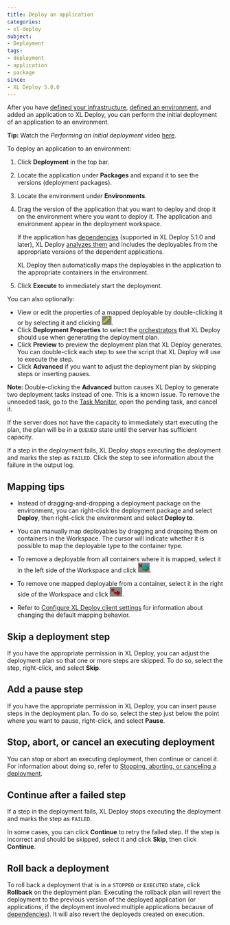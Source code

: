 ```yaml
---
title: Deploy an application
categories:
- xl-deploy
subject:
- Deployment
tags:
- deployment
- application
- package
since:
- XL Deploy 5.0.0
---
```


After you have [defined your infrastructure](/xl-deploy/how-to/connect-xl-deploy-to-your-infrastructure.html), [defined an environment](/xl-deploy/how-to/create-an-environment-in-xl-deploy.html), and added an application to XL Deploy, you can perform the initial deployment of an application to an environment.

**Tip:** Watch the *Performing an initial deployment* video [here](https://www.youtube.com/watch?v=pw17C9j60xY&list=PLIIv46GEoJ7ZvQd4BbzdMLaH0tc-gYyA1&index=4).

To deploy an application to an environment:

1. Click **Deployment** in the top bar.
1. Locate the application under **Packages** and expand it to see the versions (deployment packages).
1. Locate the environment under **Environments**.
1. Drag the version of the application that you want to deploy and drop it on the environment where you want to deploy it. The application and environment appear in the deployment workspace.

    If the application has [dependencies](/xl-deploy/concept/application-dependencies-in-xl-deploy.html) (supported in XL Deploy 5.1.0 and later), XL Deploy [analyzes them](/xl-deploy/concept/how-xl-deploy-checks-application-dependencies.html) and includes the deployables from the appropriate versions of the dependent applications.

    XL Deploy then automatically maps the deployables in the application to the appropriate containers in the environment.

1. Click **Execute** to immediately start the deployment.

You can also optionally:

* View or edit the properties of a mapped deployable by double-clicking it or by selecting it and clicking ![Edit deployed](/images/button_edit_deployed.png).
* Click **Deployment Properties** to select the [orchestrators](/xl-deploy/concept/understanding-orchestrators.html) that XL Deploy should use when generating the deployment plan.
* Click **Preview** to preview the deployment plan that XL Deploy generates. You can double-click each step to see the script that XL Deploy will use to execute the step.
* Click **Advanced** if you want to adjust the deployment plan by skipping steps or inserting pauses.

**Note:** Double-clicking the **Advanced** button causes XL Deploy to generate two deployment tasks instead of one. This is a known issue. To remove the unneeded task, go to the [Task Monitor](/xl-deploy/how-to/monitor-and-reassign-deployment-tasks.html), open the pending task, and cancel it.

If the server does not have the capacity to immediately start executing the plan, the plan will be in a `QUEUED` state until the server has sufficient capacity.

If a step in the deployment fails, XL Deploy stops executing the deployment and marks the step as `FAILED`. Click the step to see information about the failure in the output log.

## Mapping tips

* Instead of dragging-and-dropping a deployment package on the environment, you can right-click the deployment package and select **Deploy**, then right-click the environment and select **Deploy to**.

* You can manually map deployables by dragging and dropping them on containers in the Workspace. The cursor will indicate whether it is possible to map the deployable type to the container type.

* To remove a deployable from all containers where it is mapped, select it in the left side of the Workspace and click ![Remove deployed from all containers](/images/remove_deployed.png).

* To remove one mapped deployable from a container, select it in the right side of the Workspace and click ![Remove deployed](/images/button_remove_deployed.png).

* Refer to [Configure XL Deploy client settings](/xl-deploy/how-to/configure-xl-deploy-client-settings.html) for information about changing the default mapping behavior.

## Skip a deployment step

If you have the appropriate permission in XL Deploy, you can adjust the deployment plan so that one or more steps are skipped. To do so, select the step, right-click, and select **Skip**.

## Add a pause step

If you have the appropriate permission in XL Deploy, you can insert pause steps in the deployment plan. To do so, select the step just below the point where you want to pause, right-click, and select **Pause**.

## Stop, abort, or cancel an executing deployment

You can stop or abort an executing deployment, then continue or cancel it. For information about doing so, refer to [Stopping, aborting, or canceling a deployment](/xl-deploy/how-to/stop-abort-or-cancel-a-deployment.html).

## Continue after a failed step

If a step in the deployment fails, XL Deploy stops executing the deployment and marks the step as `FAILED`.

In some cases, you can click **Continue** to retry the failed step. If the step is incorrect and should be skipped, select it and click **Skip**, then click **Continue**.

## Roll back a deployment

To roll back a deployment that is in a `STOPPED` or `EXECUTED` state, click **Rollback** on the deployment plan. Executing the rollback plan will revert the deployment to the previous version of the deployed application (or applications, if the deployment involved multiple applications because of [dependencies](/xl-deploy/concept/application-dependencies-in-xl-deploy.html)). It will also revert the deployeds created on execution.

